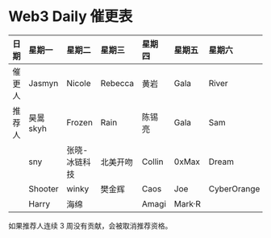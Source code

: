 # Web3 Daily 催更表

|日期|星期一|星期二|星期三|星期四|星期五|星期六|星期天|
|:----|:----|:----|:----|:----|:----|:----|:----|
|催更人|Jasmyn      |Nicole        |Rebecca   |黄岩     |Gala        |River        |林柒柒        |
|推荐人|昊暠skyh     |Frozen       |Rain      |陈锡亮    |Gala        |Sam          |Yan          |
|     |sny          |张晓-冰链科技 |北美开吻   |Collin   |0xMax        |Dream        |Zhangxuesong |
|     |Shooter      |winky        |樊金辉     |Caos     |Joe          |CyberOrange  |Survivor     |
|     |Harry        |海绵          |          | Amagi    | Mark·R     |             |             |

如果推荐人连续 3 周没有贡献，会被取消推荐资格。
